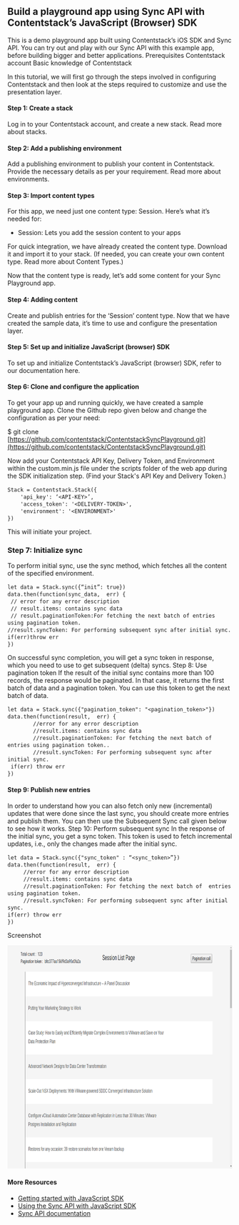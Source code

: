 
## Build a playground app using Sync API with Contentstack’s JavaScript (Browser) SDK

This is a demo playground app built using Contentstack’s iOS SDK and Sync API. You can try out and play with our Sync API with this example app, before building bigger and better applications. 
Prerequisites
Contentstack account
Basic knowledge of Contentstack

In this tutorial, we will first go through the steps involved in configuring Contentstack and then look at the steps required to customize and use the presentation layer.
####  Step 1: Create a stack
Log in to your Contentstack account, and create a new stack. Read more about stacks.

#### Step 2: Add a publishing environment
Add a publishing environment to publish your content in Contentstack. Provide the necessary details as per your requirement. Read more about environments.

#### Step 3: Import content types
For this app, we need just one content type: Session. Here’s what it’s needed for:

- Session: Lets you add the session content to your apps

For quick integration, we have already created the content type. Download it and import it to your stack. (If needed, you can create your own content type. Read more about Content Types.)

Now that the content type is ready, let’s add some content for your Sync Playground app.

#### Step 4: Adding content
Create and publish entries for the ‘Session’ content type.
Now that we have created the sample data, it’s time to use and configure the presentation layer.

#### Step 5: Set up and initialize JavaScript (browser) SDK
To set up and initialize Contentstack’s JavaScript (browser) SDK, refer to our documentation here.

####  Step 6: Clone and configure the application
To get your app up and running quickly, we have created a sample playground app. Clone the Github repo given below and change the configuration as per your need:

$ git clone [https://github.com/contentstack/ContentstackSyncPlayground.git](https://github.com/contentstack/ContentstackSyncPlayground.git)

Now add your Contentstack API Key, Delivery Token, and Environment within the custom.min.js file under the scripts folder of the web app during the SDK initialization step. (Find your Stack's API Key and Delivery Token.)

```
Stack = Contentstack.Stack({
    'api_key': ‘<API-KEY>’,
    'access_token': '<DELIVERY-TOKEN>',
    'environment': '<ENVIRONMENT>'
})
```

This will initiate your project.
### Step 7: Initialize sync 
To perform initial sync, use the sync method, which fetches all the content of the specified environment. 

```
let data = Stack.sync({“init”: true})
data.then(function(sync_data,  err) {
 // error for any error description
 // result.items: contains sync data
 // result.paginationToken:For fetching the next batch of entries using pagination token.
//result.syncToken: For performing subsequent sync after initial sync.        
if(err)throw err
})
```

On successful sync completion, you will get a sync token in response, which you need to use to get subsequent (delta) syncs.
Step 8: Use pagination token
If the result of the initial sync contains more than 100 records, the response would be paginated. In that case, it returns the first batch of data and a pagination token. You can use this token to get the next batch of data.


```
let data = Stack.sync({"pagination_token": "<pagination_token>"})
data.then(function(result,  err) {
        //error for any error description
        //result.items: contains sync data
        //result.paginationToken: For fetching the next batch of entries using pagination token..
        //result.syncToken: For performing subsequent sync after initial sync.        
 if(err) throw err
})

```

####  Step 9: Publish new entries
In order to understand how you can also fetch only new (incremental) updates that were done since the last sync, you should create more entries and publish them. You can then use the Subsequent Sync call given below to see how it works.
Step 10: Perform subsequent sync 
In the response of the initial sync, you get a sync token. This token is used to fetch incremental updates, i.e., only the changes made after the initial sync. 

```
let data = Stack.sync({"sync_token" : “<sync_token>”})
data.then(function(result,  err) {
     //error for any error description
     //result.items: contains sync data
     //result.paginationToken: For fetching the next batch of  entries using pagination token.
     //result.syncToken: For performing subsequent sync after initial sync.       
if(err) throw err
})
```

Screenshot
   
   <img src="https://github.com/contentstack/contentstack-js-sync-playground/blob/master/images/Screenshot_pagination.png"  height="500" width="1000">


#### More Resources
- [Getting started with JavaScript SDK](https://www.contentstack.com/docs/platforms/javascript-browser)
- [Using the Sync API with JavaScript SDK](https://www.contentstack.com/docs/guide/synchronization/using-the-sync-api-with-javascript-sdk)
- [Sync API documentation](https://www.contentstack.com/docs/apis/content-delivery-api/#synchronization)  
 
